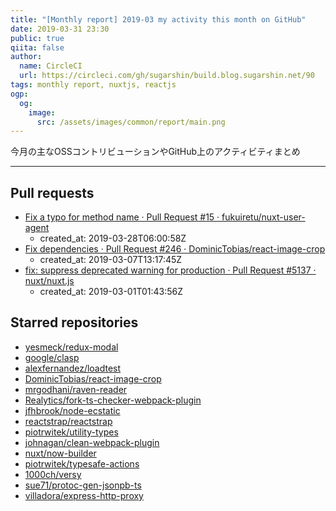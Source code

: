 ```yaml
---
title: "[Monthly report] 2019-03 my activity this month on GitHub"
date: 2019-03-31 23:30
public: true
qiita: false
author:
  name: CircleCI
  url: https://circleci.com/gh/sugarshin/build.blog.sugarshin.net/90
tags: monthly report, nuxtjs, reactjs
ogp:
  og:
    image:
      src: /assets/images/common/report/main.png
---
```


今月の主なOSSコントリビューションやGitHub上のアクティビティまとめ

***

## Pull requests

- [Fix a typo for method name · Pull Request #15 · fukuiretu/nuxt-user-agent](https://github.com/fukuiretu/nuxt-user-agent/pull/15)
  - created_at: 2019-03-28T06:00:58Z
- [Fix dependencies · Pull Request #246 · DominicTobias/react-image-crop](https://github.com/DominicTobias/react-image-crop/pull/246)
  - created_at: 2019-03-07T13:17:45Z
- [fix: suppress deprecated warning for production · Pull Request #5137 · nuxt/nuxt.js](https://github.com/nuxt/nuxt.js/pull/5137)
  - created_at: 2019-03-01T01:43:56Z

## Starred repositories

- [yesmeck/redux-modal](https://github.com/yesmeck/redux-modal)
- [google/clasp](https://github.com/google/clasp)
- [alexfernandez/loadtest](https://github.com/alexfernandez/loadtest)
- [DominicTobias/react-image-crop](https://github.com/DominicTobias/react-image-crop)
- [mrgodhani/raven-reader](https://github.com/mrgodhani/raven-reader)
- [Realytics/fork-ts-checker-webpack-plugin](https://github.com/Realytics/fork-ts-checker-webpack-plugin)
- [jfhbrook/node-ecstatic](https://github.com/jfhbrook/node-ecstatic)
- [reactstrap/reactstrap](https://github.com/reactstrap/reactstrap)
- [piotrwitek/utility-types](https://github.com/piotrwitek/utility-types)
- [johnagan/clean-webpack-plugin](https://github.com/johnagan/clean-webpack-plugin)
- [nuxt/now-builder](https://github.com/nuxt/now-builder)
- [piotrwitek/typesafe-actions](https://github.com/piotrwitek/typesafe-actions)
- [1000ch/versy](https://github.com/1000ch/versy)
- [sue71/protoc-gen-jsonpb-ts](https://github.com/sue71/protoc-gen-jsonpb-ts)
- [villadora/express-http-proxy](https://github.com/villadora/express-http-proxy)
